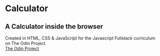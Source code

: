 # Calculator

## A Calculator inside the browser 
Created in HTML, CSS & JavaScript for the Javascript Fullstack curriculum on The Odin Project. <br>
[The Odin Project](https://www.theodinproject.com/)